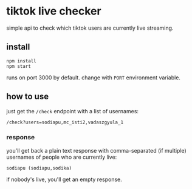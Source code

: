 # tiktok live checker

simple api to check which tiktok users are currently live streaming.

## install

```
npm install
npm start
```

runs on port 3000 by default. change with `PORT` environment variable.

## how to use

just get the `/check` endpoint with a list of usernames:

```
/check?users=sodiapu,mc_isti2,vadaszgyula_1
```

### response

you'll get back a plain text response with comma-separated (if multiple) usernames of people who are currently live:

```
sodiapu (sodiapu,sodika)
```

if nobody's live, you'll get an empty response.
